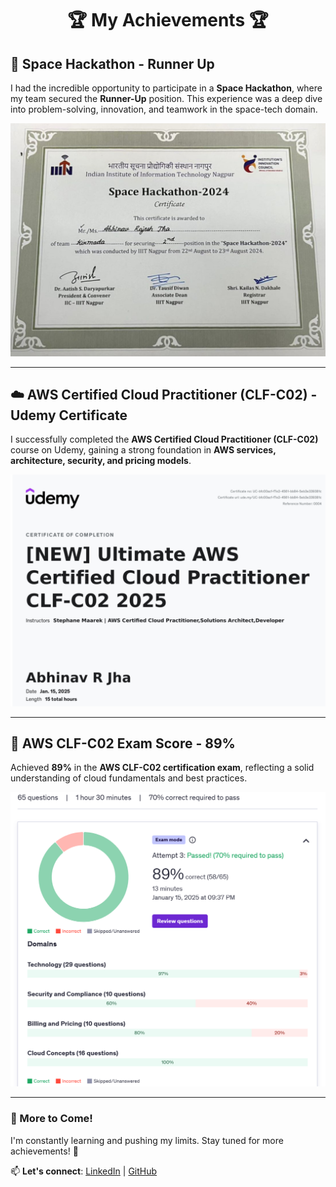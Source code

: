 <h1 align="center">🏆 My Achievements 🏆</h1>

## 🚀 Space Hackathon - Runner Up  
I had the incredible opportunity to participate in a **Space Hackathon**, where my team secured the **Runner-Up** position. This experience was a deep dive into problem-solving, innovation, and teamwork in the space-tech domain.

![Space Hackathon Runner-Up](https://raw.githubusercontent.com/AbhinavJha1023/Achievements/main/Space_Hackathon.png)

---

## ☁️ AWS Certified Cloud Practitioner (CLF-C02) - Udemy Certificate  
I successfully completed the **AWS Certified Cloud Practitioner (CLF-C02)** course on Udemy, gaining a strong foundation in **AWS services, architecture, security, and pricing models**.

![AWS CLF-C02 Certificate](https://raw.githubusercontent.com/AbhinavJha1023/Achievements/main/CLFc02.png)

---

## 🎯 AWS CLF-C02 Exam Score - 89%  
Achieved **89%** in the **AWS CLF-C02 certification exam**, reflecting a solid understanding of cloud fundamentals and best practices.

![AWS CLF-C02 Exam Score](https://raw.githubusercontent.com/AbhinavJha1023/Achievements/main/AWS_Certificate_Quiz_Result.png)

---

### 📌 More to Come!  
I'm constantly learning and pushing my limits. Stay tuned for more achievements! 🚀  

📫 **Let's connect**: [LinkedIn](https://www.linkedin.com/in/abhinav-r-jha-826a92297/) | [GitHub](https://github.com/AbhinavJha1023)  
